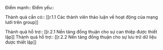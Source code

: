 

Điểm mạnh::
Điểm yếu::

Thành quả cần có:: [[r.1.1 Các thành viên thảo luận về hoạt động của mạng lưới trên group]]

Thành quả hỗ trợ:: [[r.2.1 Nền tảng đồng thuận cho sự can thiệp được thiết lập]]
Thành quả hỗ trợ:: [[r.2.2 Nền tảng đồng thuận cho sự lưu trữ dữ liệu được thiết lập]]
